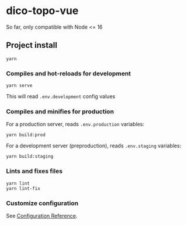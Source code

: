 # dico-topo-vue

So far, only compatible with Node <= 16

## Project install

```
yarn
```

### Compiles and hot-reloads for development

```
yarn serve
```

This will read `.env.development` config values

### Compiles and minifies for production

For a production server, reads `.env.production` variables:

```
yarn build:prod
```

For a development server (preproduction), reads `.env.staging` variables:

```
yarn build:staging
```

### Lints and fixes files

```
yarn lint
yarn lint-fix
```

### Customize configuration

See [Configuration Reference](https://cli.vuejs.org/config/).
